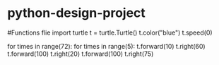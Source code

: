 # python-design-project



#Functions flie
import turtle
t = turtle.Turtle()
t.color("blue")
t.speed(0)

for times in range(72):
    for times in range(5):
        t.forward(10)
        t.right(60)
        t.forward(100)
        t.right(20) 
    t.forward(100)
    t.right(75)
